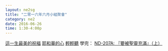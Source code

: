 ```yaml
---
layout: ne2sg
title: "二零一六年六月小組聚會"
category: ne2
date: 2016-06-26
time: 1:30-4:00p
---
```

<span>[這一生最美的祝福](http://www.youtube.com/watch?v=neW0xVroNNs)</span>
<span>[耶和華的心](http://www.youtube.com/watch?v=W3opHczzbkU)</span>
<span>[輕輕聽](http://www.youtube.com/watch?v=Q6g2g_qnCB0)</span>
<span>學完： [ND-207A: 『要被聖靈充滿』（上）](/ne2/newman.html)</span>
